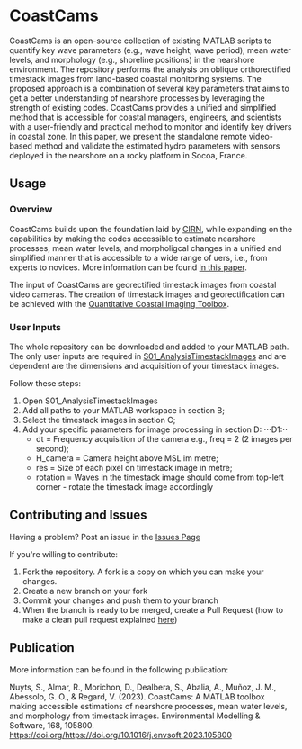 # CoastCams
CoastCams is an open-source collection of existing MATLAB scripts to quantify key wave parameters (e.g., wave height, wave period), mean water levels, and morphology (e.g., shoreline positions) in the nearshore environment. The repository performs the analysis on oblique orthorectified timestack images from land-based coastal monitoring systems. The proposed approach is a combination of several key parameters that aims to get a better understanding of nearshore processes by leveraging the strength of existing codes. CoastCams provides a unified and simplified method that is accessible for coastal managers, engineers, and scientists with a user-friendly and practical method to monitor and identify key drivers in coastal zone. In this paper, we present the standalone remote video-based method and validate the estimated hydro parameters with sensors deployed in the nearshore on a rocky platform in Socoa, France. 

## Usage
### Overview
CoastCams builds upon the foundation laid by [CIRN](https://github.com/Coastal-Imaging-Research-Network), while expanding on the capabilities by making the codes accessible to estimate nearshore processes, mean water levels, and morpholigcal changes in a unified and simplified manner that is accessible to a wide range of uers, i.e., from experts to novices. More information can be found [in this paper](https://www.sciencedirect.com/science/article/pii/S136481522300186X). 

The input of CoastCams are georectified timestack images from coastal video cameras. The creation of timestack images and georectification can be achieved with the [Quantitative Coastal Imaging Toolbox](https://github.com/Coastal-Imaging-Research-Network/CIRN-Quantitative-Coastal-Imaging-Toolbox). 

### User Inputs
The whole repository can be downloaded and added to your MATLAB path.
The only user inputs are required in [S01_AnalysisTimestackImages](https://github.com/NuytsSiegmund/CoastCams/edit/main/UserScripts/S01_AnalysisTimestackImages) and are dependent are the dimensions and acquisition of your timestack images.

Follow these steps:
1. Open S01_AnalysisTimestackImages
2. Add all paths to your MATLAB workspace in section B;
4. Select the timestack images in section C;
5. Add your specific parameters for image processing in section D:
⋅⋅⋅D1:⋅⋅
   * dt = Frequency acquisition of the camera e.g., freq = 2 (2 images per second);
   * H_camera = Camera height above MSL im metre;
   * res = Size of each pixel on timestack image in metre;
   * rotation = Waves in the timestack image should come from top-left corner - rotate the timestack image accordingly




## Contributing and Issues
Having a problem? Post an issue in the [Issues Page](https://github.com/NuytsSiegmund/CoastCams/issues)

If you're willing to contribute: 

1. Fork the repository. A fork is a copy on which you can make your changes.
2. Create a new branch on your fork
3. Commit your changes and push them to your branch
4. When the branch is ready to be merged, create a Pull Request (how to make a clean pull request explained [here](https://docs.github.com/en/pull-requests/collaborating-with-pull-requests/proposing-changes-to-your-work-with-pull-requests/creating-a-pull-request))

## Publication

More information can be found in the following publication: 

Nuyts, S., Almar, R., Morichon, D., Dealbera, S., Abalia, A., Muñoz, J. M., Abessolo, G. O., & Regard, V. (2023). CoastCams: A MATLAB toolbox making accessible estimations of nearshore processes, mean water levels, and morphology from timestack images. Environmental Modelling & Software, 168, 105800. https://doi.org/https://doi.org/10.1016/j.envsoft.2023.105800 

